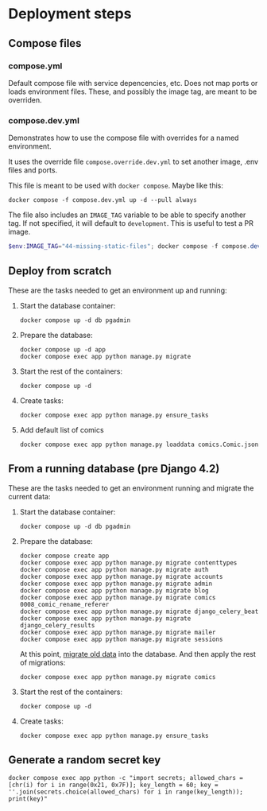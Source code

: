 # Deployment steps

## Compose files

### compose.yml

Default compose file with service depencencies, etc. Does not map ports or loads environment files. These, and possibly the image tag, are meant to be overriden.

### compose.dev.yml

Demonstrates how to use the compose file with overrides for a named environment.

It uses the override file `compose.override.dev.yml` to set another image, .env files and ports.

This file is meant to be used with `docker compose`. Maybe like this:

```shell
docker compose -f compose.dev.yml up -d --pull always
```

The file also includes an `IMAGE_TAG` variable to be able to specify another tag. If not specified, it will default to `development`. This is useful to test a PR image.

```PowerShell
$env:IMAGE_TAG="44-missing-static-files"; docker compose -f compose.dev.yml up -d --pull always
```

## Deploy from scratch

These are the tasks needed to get an environment up and running:

1. Start the database container:

   ```shell
   docker compose up -d db pgadmin
   ```

2. Prepare the database:

   ```shell
   docker compose up -d app
   docker compose exec app python manage.py migrate
   ```

3. Start the rest of the containers:

   ```shell
   docker compose up -d
   ```

4. Create tasks:

   ```shell
   docker compose exec app python manage.py ensure_tasks
   ```

5. Add default list of comics

   ```shell
   docker compose exec app python manage.py loaddata comics.Comic.json
   ```

## From a running database (pre Django 4.2)

These are the tasks needed to get an environment running and migrate the current data:

1. Start the database container:

   ```shell
   docker compose up -d db pgadmin
   ```

2. Prepare the database:

   ```shell
   docker compose create app
   docker compose exec app python manage.py migrate contenttypes
   docker compose exec app python manage.py migrate auth
   docker compose exec app python manage.py migrate accounts
   docker compose exec app python manage.py migrate admin
   docker compose exec app python manage.py migrate blog
   docker compose exec app python manage.py migrate comics 0008_comic_rename_referer
   docker compose exec app python manage.py migrate django_celery_beat
   docker compose exec app python manage.py migrate django_celery_results
   docker compose exec app python manage.py migrate mailer
   docker compose exec app python manage.py migrate sessions
   ```

   At this point, [migrate old data](/deployment/db_migration.md) into the database. And then apply the rest of migrations:

   ```shell
   docker compose exec app python manage.py migrate comics
   ```

3. Start the rest of the containers:

   ```shell
   docker compose up -d
   ```

4. Create tasks:

   ```shell
   docker compose exec app python manage.py ensure_tasks
   ```

## Generate a random secret key

```shell
docker compose exec app python -c "import secrets; allowed_chars = [chr(i) for i in range(0x21, 0x7F)]; key_length = 60; key = ''.join(secrets.choice(allowed_chars) for i in range(key_length)); print(key)"
```
